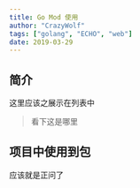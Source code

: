```yaml
---
title: Go Mod 使用
author: "CrazyWolf"
tags: ["golang", "ECHO", "web"]
date: 2019-03-29
---
```


## 简介

这里应该之展示在列表中

<!--more-->

> 看下这是哪里

## 项目中使用到包

应该就是正问了

